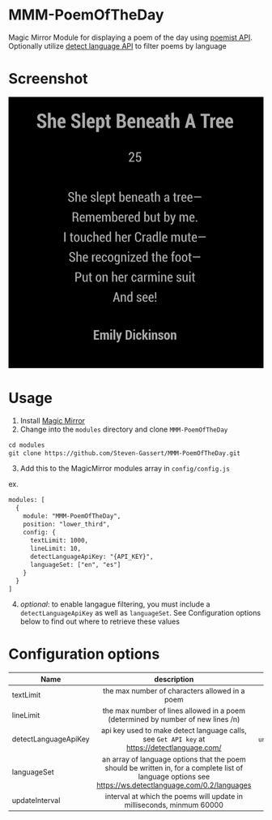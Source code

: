 # MMM-PoemOfTheDay

Magic Mirror Module for displaying a poem of the day using [poemist API](https://www.poemist.com/). Optionally utilize [detect language API](https://detectlanguage.com/) to filter poems by language

# Screenshot
![MMM-PoemOfTheDay screenshot](./docs/images/MMM-screenshot.png)

# Usage
1. Install [Magic Mirror](https://github.com/MichMich/MagicMirror)
2. Change into the `modules` directory and clone `MMM-PoemOfTheDay`
```
cd modules
git clone https://github.com/Steven-Gassert/MMM-PoemOfTheDay.git
```
3. Add this to the MagicMirror modules array in `config/config.js`

ex.
```
modules: [
  {
    module: "MMM-PoemOfTheDay",
    position: "lower_third",
    config: {
      textLimit: 1000,
      lineLimit: 10,
      detectLanguageApiKey: "{API_KEY}",
      languageSet: ["en", "es"]
    }
  }
]
```
4. *optional*: to enable langague filtering, you must include a `detectLanguageApiKey` as well as `languageSet`. See Configuration options below to find out where to retrieve these values

# Configuration options

| Name        | description           | default  |
| ------------- |:-------------:| -----:|
| textLimit    | the max number of characters allowed in a poem | 1000 |
| lineLimit     | the max number of lines allowed in a poem (determined by number of new lines /n) | 10 |
| detectLanguageApiKey | api key used to make detect language calls, see `Get API key` at https://detectlanguage.com/ | `undefined` |
| languageSet     | an array of language options that the poem should be written in, for a complete list of language options see https://ws.detectlanguage.com/0.2/languages | `["en", "es"]` |
| updateInterval | interval at which the poems will update in milliseconds, minmum 60000 | 300000 |

